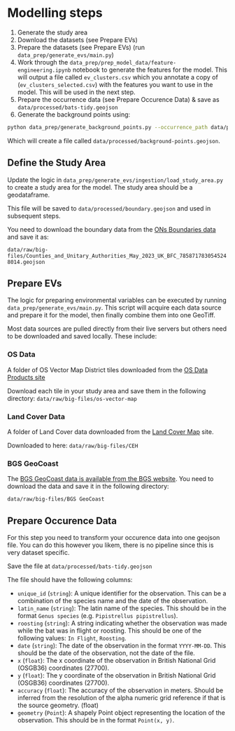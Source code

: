 

# Modelling steps

1. Generate the study area
2. Download the datasets (see Prepare EVs)
3. Prepare the datasets (see Prepare EVs) (run `data_prep/generate_evs/main.py`)
4. Work through the `data_prep/prep_model_data/feature-engineering.ipynb` notebook to generate the features for the model. This will output a file called `ev_clusters.csv` which you annotate a copy of (`ev_clusters_selected.csv`) with the features you want to use in the model. This will be used in the next step.
5. Prepare the occurrence data (see Prepare Occurence Data) & save as `data/processed/bats-tidy.geojson`
6. Generate the background points using:
```bash
python data_prep/generate_background_points.py --occurrence_path data/processed/bats-tidy.geojson --boundary data/processed/boundary.geojson --output data/processed
```
Which will create a file called `data/processed/background-points.geojson`. 




## Define the Study Area
Update the logic in `data_prep/generate_evs/ingestion/load_study_area.py` to create a study area for the model. The study area should be a geodataframe.

This file will be saved to `data/processed/boundary.geojson` and used in subsequent steps.

You need to download the boundary data from the [ONs Boundaries data](https://geoportal.statistics.gov.uk/search?q=BDY_CTYUA%202024&sort=Title%7Ctitle%7Casc) and save it as:

`data/raw/big-files/Counties_and_Unitary_Authorities_May_2023_UK_BFC_7858717830545248014.geojson`

## Prepare EVs

The logic for preparing environmental variables can be executed by running `data_prep/generate_evs/main.py`. This script will acquire each data source and prepare it for the model, then finally combine them into one GeoTiff.

Most data sources are pulled directly from their live servers but others need to be downloaded and saved locally. These include:

### OS Data
A folder of OS Vector Map District tiles downloaded from the [OS Data Products site](https://www.ordnancesurvey.co.uk/products/os-vectormap-district)

Download each tile in your study area and save them in the following directory:
`data/raw/big-files/os-vector-map` 

### Land Cover Data
A folder of Land Cover data downloaded from the [Land Cover Map](https://www.ceh.ac.uk/data/ukceh-land-cover-maps) site.

Downloaded to here:
`data/raw/big-files/CEH`


### BGS GeoCoast

The [BGS GeoCoast data is available from the BGS website](https://www.bgs.ac.uk/download/bgs-geocoast-open/). You need to download the data and save it in the following directory:

`data/raw/big-files/BGS GeoCoast`

## Prepare Occurence Data

For this step you need to transform your occurence data into one geojson file. You can do this however you likem, there is no pipeline since this is very dataset specific.

Save the file at `data/processed/bats-tidy.geojson`

The file should have the following columns:

- `unique_id` (`string`): A unique identifier for the observation. This can be a combination of the species name and the date of the observation.
- `latin_name` (`string`): The latin name of the species. This should be in the format `Genus species` (e.g. `Pipistrellus pipistrellus`).
- `roosting` (`string`): A string indicating whether the observation was made while the bat was in flight or roosting. This should be one of the following values: `In Flight`, `Roosting`.
- `date` (`string`): The date of the observation in the format `YYYY-MM-DD`. This should be the date of the observation, not the date of the file.
- `x` (`float`): The x coordinate of the observation in British National Grid (OSGB36) coordinates (27700).
- `y` (`float`): The y coordinate of the observation in British National Grid (OSGB36) coordinates (27700).
- `accuracy` (`float`): The accuracy of the observation in meters. Should be inferred from the resolution of the alpha numeric grid reference if that is the source geometry. (float)
- `geometry` (`Point`): A shapely Point object representing the location of the observation. This should be in the format `Point(x, y)`.

